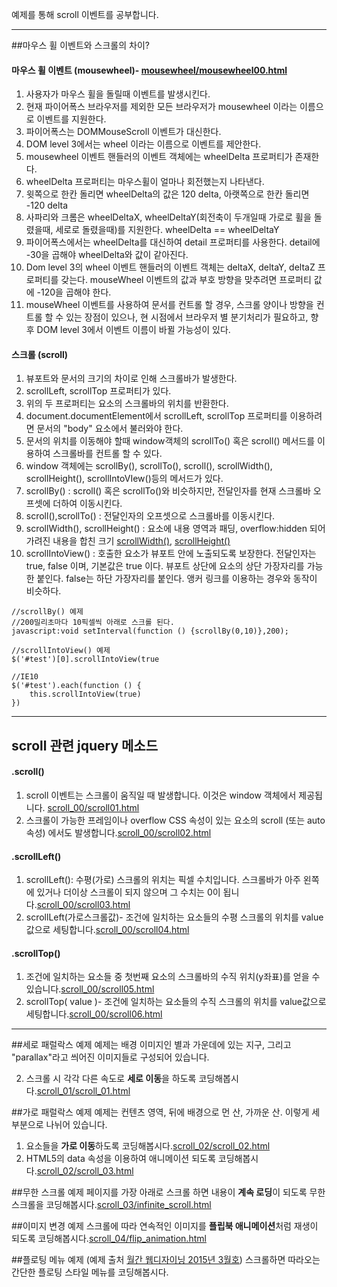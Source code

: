 예제를 통해 scroll 이벤트를 공부합니다.

- - -
##마우스 휠 이벤트와 스크롤의 차이?
#### 마우스 휠 이벤트 (mousewheel)- [mousewheel/mousewheel00.html](http://)
1. 사용자가 마우스 휠을 돌릴때 이벤트를 발생시킨다.
2. 현재 파이어폭스 브라우저를 제외한 모든 브라우저가 mousewheel 이라는 이름으로 이벤트를 지원한다.
3. 파이어폭스는 DOMMouseScroll 이벤트가 대신한다.
4. DOM level 3에서는 wheel 이라는 이름으로 이벤트를 제안한다.
5. mousewheel 이벤트 핸들러의 이벤트 객체에는 wheelDelta 프로퍼티가 존재한다.
6. wheelDelta 프로퍼티는 마우스휠이 얼마나 회전했는지 나타낸다.
7. 윗쪽으로 한칸 돌리면 wheelDelta의 값은 120 delta, 아랫쪽으로 한칸 돌리면 -120 delta
8. 사파리와 크롬은 wheelDeltaX, wheelDeltaY(회전축이 두개일때 가로로 휠을 돌렸을때, 세로로 돌렸을때)를 지원한다. wheelDelta == wheelDeltaY 
9. 파이어폭스에서는 wheelDelta를 대신하여 detail 프로퍼티를 사용한다. detail에 -30을 곱해야 wheelDelta와 값이 같아진다.
10. Dom level 3의 wheel 이벤트 핸들러의 이벤트 객체는 deltaX, deltaY, deltaZ 프로퍼티를 갖는다. mouseWheel 이벤트의 값과 부호 방향을 맞추려면 프로퍼티 값에 -120을 곱해야 한다.
11. mouseWheel 이벤트를 사용하여 문서를 컨트롤 할 경우, 스크롤 양이나 방향을 컨트롤 할 수 있는 장점이 있으나, 현 시점에서 브라우저 별 분기처리가 필요하고, 향후 DOM level 3에서 이벤트 이름이 바뀔 가능성이 있다. 

#### 스크롤 (scroll)
1. 뷰포트와 문서의 크기의 차이로 인해 스크롤바가 발생한다.
3. scrollLeft, scrollTop 프로퍼티가 있다.
4. 위의 두 프로퍼티는 요소의 스크롤바의 위치를 반환한다.
5. document.documentElement에서 scrollLeft, scrollTop 프로퍼티를 이용하려면 문서의 "body" 요소에서 불러와야 한다.
4. 문서의 위치를 이동해야 할때 window객체의 scrollTo() 혹은 scroll() 메서드를 이용하여 스크롤바를 컨트롤 할 수 있다.
5. window 객체에는 scrollBy(), scrollTo(), scroll(), scrollWidth(), scrollHeight(), scrollIntoVIew()등의 메서드가 있다.
6. scrollBy() : scroll() 혹은 scrollTo()와 비슷하지만, 전달인자를 현재 스크롤바 오프셋에 더하여 이동시킨다.
7. scroll(),scrollTo() : 전달인자의 오프셋으로 스크롤바를 이동시킨다.
8. scrollWidth(), scrollHeight() : 요소에 내용 영역과 패딩, overflow:hidden 되어 가려진 내용을 합친 크기 [scrollWidth()](https://developer.mozilla.org/en-US/docs/Web/API/Element.scrollWidth), [scrollHeight()](https://developer.mozilla.org/en-US/docs/Web/API/Element.scrollHeight)
9. scrollIntoView() : 호출한 요소가 뷰포트 안에 노출되도록 보장한다. 전달인자는 true, false 이며, 기본값은 true 이다. 뷰포트 상단에 요소의 상단 가장자리를 가능한 붙인다. false는 하단 가장자리를 붙인다. 앵커 링크를 이용하는 경우와 동작이 비슷하다. 

```
//scrollBy() 예제
//200밀리초마다 10픽셀씩 아래로 스크롤 된다.
javascript:void setInterval(function () {scrollBy(0,10)},200);

//scrollIntoView() 예제
$('#test')[0].scrollIntoView(true

//IE10
$('#test').each(function () {
	this.scrollIntoView(true)
})

```

- - -

## scroll 관련 jquery 메소드
####  .scroll()
1. scroll 이벤트는 스크롤이 움직일 때 발생합니다. 이것은 window 객체에서 제공됩니다. [scroll_00/scroll01.html](http://choan616.dothome.co.kr/study/scroll/scroll_00/scroll01.html)
2. 스크롤이 가능한 프레임이나 overflow CSS 속성이 있는 요소의 scroll (또는 auto 속성) 에서도 발생합니다.[scroll_00/scroll02.html](http://choan616.dothome.co.kr/study/scroll/scroll_00/scroll02.html)

####  .scrollLeft()
1. scrollLeft(): 수평(가로) 스크롤의 위치는 픽셀 수치입니다. 스크롤바가 아주 왼쪽에 있거나 더이상 스크롤이 되지 않으며 그 수치는 0이 됩니다.[scroll_00/scroll03.html](http://choan616.dothome.co.kr/study/scroll/scroll_00/scroll03.html)
2. scrollLeft(가로스크롤값)- 조건에 일치하는 요소들의 수평 스크롤의 위치를 value값으로 세팅합니다.[scroll_00/scroll04.html](http://choan616.dothome.co.kr/study/scroll/scroll_00/scroll04.html)

#### .scrollTop()
1. 조건에 일치하는 요소들 중 첫번째 요소의 스크롤바의 수직 위치(y좌표)를 얻을 수 있습니다.[scroll_00/scroll05.html](http://choan616.dothome.co.kr/study/scroll/scroll_00/scroll05.html)
2. scrollTop( value )- 조건에 일치하는 요소들의 수직 스크롤의 위치를 value값으로 세팅합니다.[scroll_00/scroll06.html](http://choan616.dothome.co.kr/study/scroll/scroll_00/scroll06.html)

- - -

##세로 패럴락스 예제
예제는 배경 이미지인 별과 가운데에 있는 지구, 그리고 "parallax"라고 씌어진 이미지들로 구성되어 있습니다.

2. 스크롤 시 각각 다른 속도로 **세로 이동**을 하도록 코딩해봅시다.[scroll_01/scroll_01.html](http://choan616.dothome.co.kr/study/scroll/scroll_01/scroll_01.html)

##가로 패럴락스 예제
예제는 컨텐츠 영역, 뒤에 배경으로 먼 산, 가까운 산. 이렇게 세 부분으로 나뉘어 있습니다. 

1. 요소들을 **가로 이동**하도록 코딩해봅시다.[scroll_02/scroll_02.html](http://choan616.dothome.co.kr/study/scroll/scroll_02/scroll_02.html)
2. HTML5의 data 속성을 이용하여 애니메이션 되도록 코딩해봅시다.[scroll_02/scroll_03.html](http://choan616.dothome.co.kr/study/scroll/scroll_02/scroll_03.html)

##무한 스크롤 예제
페이지를 가장 아래로 스크롤 하면 내용이 **계속 로딩**이 되도록 무한 스크롤을 코딩해봅시다.[scroll_03/infinite_scroll.html](http://choan616.dothome.co.kr/study/scroll/scroll_03/infinite_scroll.html)

##이미지 변경 예제
스크롤에 따라 연속적인 이미지를 **플립북 애니메이션**처럼 재생이 되도록 코딩해봅시다.[scroll_04/flip_animation.html](http://choan616.dothome.co.kr/study/scroll/scroll_04/flip_animation.html)

##플로팅 메뉴 예제 (예제 출처 [월간 웹디자이닝 2015년 3월호](http://book.mynavi.jp/wd/2015/03.html))
스크롤하면 따라오는 간단한 플로팅 스타일 메뉴를 코딩해봅시다.
